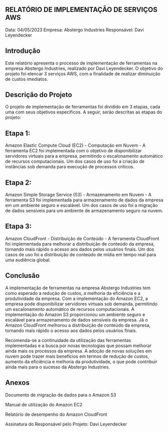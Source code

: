 ## RELATÓRIO DE IMPLEMENTAÇÃO DE SERVIÇOS AWS
Data: 04/05/2023 
Empresa: Abstergo Industries 
Responsável: Davi Leyendecker

## Introdução
Este relatório apresenta o processo de implementação de ferramentas na empresa Abstergo Industries, realizado por Davi Leyendecker. 
O objetivo do projeto foi elencar 3 serviços AWS, com a finalidade de realizar diminuição de custos imediatos.

## Descrição do Projeto
O projeto de implementação de ferramentas foi dividido em 3 etapas, cada uma com seus objetivos específicos. A seguir, serão descritas as etapas do projeto:

## Etapa 1:
Amazon Elastic Compute Cloud (EC2) - Computação em Nuvem - A ferramenta EC2 foi implementada com o objetivo de disponibilizar servidores virtuais para a empresa, permitindo o escalonamento automático de recursos computacionais. Um dos casos de uso foi a criação de instâncias sob demanda para execução de processos críticos.

## Etapa 2:
Amazon Simple Storage Service (S3) - Armazenamento em Nuvem - A ferramenta S3 foi implementada para armazenamento de dados da empresa em um ambiente seguro e escalável. Um dos casos de uso foi a migração de dados sensíveis para um ambiente de armazenamento seguro na nuvem.

## Etapa 3: 
Amazon CloudFront - Distribuição de Conteúdo - A ferramenta CloudFront foi implementada para melhorar a distribuição de conteúdo da empresa, tornando mais rápido o acesso aos dados pelos usuários finais. Um dos casos de uso foi a distribuição de conteúdo de mídia em tempo real para uma audiência global.

## Conclusão
A implementação de ferramentas na empresa Abstergo Industries tem como esperado a redução de custos, a melhoria da eficiência e a produtividade da empresa. Com a implementação do Amazon EC2, a empresa pode disponibilizar servidores virtuais sob demanda, permitindo um escalonamento automático de recursos computacionais. A implementação do Amazon S3 proporcionou um ambiente seguro e escalável para armazenamento de dados sensíveis da empresa. Já o Amazon CloudFront melhorou a distribuição de conteúdo da empresa, tornando mais rápido o acesso aos dados pelos usuários finais.

Recomenda-se a continuidade da utilização das ferramentas implementadas e a busca por novas tecnologias que possam melhorar ainda mais os processos da empresa. A adoção de novas soluções em nuvem pode trazer mais benefícios em termos de redução de custos, aumento da eficiência e melhoria da produtividade, o que pode contribuir ainda mais para o sucesso da Abstergo Industries.

## Anexos

Documento de migração de dados para o Amazon S3

Manual de utilização do Amazon EC2

Relatório de desempenho do Amazon CloudFront

Assinatura do Responsável pelo Projeto: Davi Leyendecker
